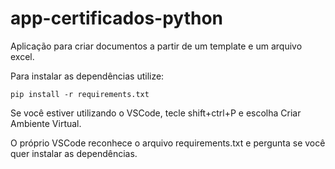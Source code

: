 # app-certificados-python
Aplicação para criar documentos a partir de um template e um arquivo excel.

Para instalar as dependências utilize:

```pip install -r requirements.txt```

Se você estiver utilizando o VSCode, tecle shift+ctrl+P e escolha Criar Ambiente Virtual. 

O próprio VSCode reconhece o arquivo requirements.txt e pergunta se você quer instalar as dependências.
